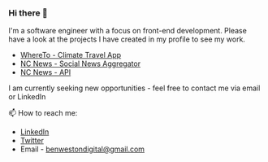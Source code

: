 ### Hi there 👋

I'm a software engineer with a focus on front-end development. Please have a look at the projects I have created in my profile to see my work.

- [WhereTo - Climate Travel App](https://github.com/benwestondigital/climate-app)
- [NC News - Social News Aggregator](https://github.com/benwestondigital/nc-news)
- [NC News - API](https://github.com/benwestondigital/reddit-clone-project)

I am currently seeking new opportunities - feel free to contact me via email or LinkedIn

📫 How to reach me:
- [LinkedIn](https://www.linkedin.com/in/ben-weston-b19420175)
- [Twitter](https://twitter.com/benwestononline)
- Email - benwestondigital@gmail.com

<!--
**benwestondigital/benwestondigital** is a ✨ _special_ ✨ repository because its `README.md` (this file) appears on your GitHub profile.

Here are some ideas to get you started:

- 🔭 I’m currently working on ...
- 🌱 I’m currently learning ...
- 👯 I’m looking to collaborate on ...
- 🤔 I’m looking for help with ...
- 💬 Ask me about ...
- 📫 How to reach me: ...
- 😄 Pronouns: ...
- ⚡ Fun fact: ...
-->
